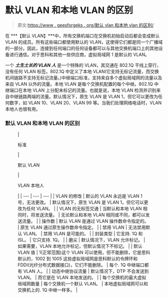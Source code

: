 # 默认 VLAN 和本地 VLAN 的区别

> 原文:[https://www . geesforgeks . org/默认 vlan 和本地 vlan 的区别/](https://www.geeksforgeeks.org/difference-between-default-vlan-and-native-vlan/)

在 ***【默认 VLAN】***中，所有交换机端口在交换机初始启动后都会变成默认 VLAN 的成员。所有这些端口都使用默认的 VLAN，这使得它们都是同一个广播域的一部分。因此，连接到任何端口的任何设备都可以与其他交换机端口上的其他设备进行通信。对于思科和其他一些供应商，虚拟局域网 1 是默认的 VLAN。

一个 ***土生土长的 VLAN 人*** 是一个特殊的 VLAN，其交通在 802.1Q 干线上穿行，没有任何 VLAN 标签。802.1Q 中定义了本地 VLAN(它支持无标记流量，而交换机间链路不支持无标记流量。)中继端口标准，支持来自多个虚拟局域网的流量以及来自 VLAN 以外的流量。本地 VLAN 是每个交换机配置的每个中继。802.1Q 中继端口在本地 VLAN 上分配未标记的流量。也就是说，本地 VLAN 检测并识别来自中继链路两端的流量。默认情况下，原生 VLAN 是 VLAN 1，但它可以更改为任何数字，如 VLAN 10、VLAN 20、VLAN 99 等。当我们处理网络电话时，VLAN 本地人也很有用。

### **默认 VLAN 和本地 VLAN 的区别**

<figure class="table">

| 

标准

 | 

默认 VLAN

 | 

VLAN 本地人

 |
| --- | --- | --- |
| VLAN 的修改 | 默认的 VLAN 永远是 VLAN 1 号，无法更改。 | 默认情况下，原生 VLAN 是 VLAN 1，但它可以更改为任何 VLAN。 |
| VLAN 的无标签交通 | 当默认和本地 VLAN 相同时，将发送流量。 | 无论默认和本地 VLAN 相同或不同，都可以发送流量。 |
| 操作数 | 默认 VLAN 是通过 VLAN 操作数命令指定的。 | 原生 VLAN 通过原生操作数命令指定。 |
| 禁用 VLAN | 无法禁用默认 VLAN。 | 禁用 VLAN 是可能的。 |
| 封装类型 | 它支持. 1Q 和 ISL。 | 它只支持. 1Q。 |
| 磨尖 | 默认情况下，VLAN 允许标记。 | 如果需要，VLAN 本地允许标记，但默认情况下不标记。 |
| 默认 VLAN 值 | 1(正常范围)这个 VLAN 可以使用，但不能删除，它是思科默认的，1002 到 1005 这些虚拟局域网是思科默认的令牌环和 FDDI(光纤分布式数据接口)，它们不能删除。 | 每个. 1Q 中继端口都有 VLAN 人。 |
| 动态中继协议流量 | 默认情况下，DTP 不会发送到 VLAN。 | 而它是在 VLAN 本地发送的。 |
| 每个交换机的最大虚拟局域网数量 | 每个交换机一个默认 VLAN。 | 本地虚拟局域网可以和交换机上的. 1Q 中继一样多。 |

</figure>